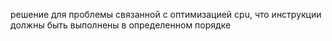 решение для проблемы связанной с оптимизацией cpu, что инструкции должны быть выполнены в определенном порядке